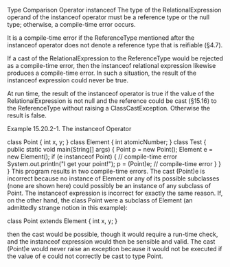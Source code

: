 Type Comparison Operator instanceof
The type of the RelationalExpression operand of the instanceof operator must be a reference type or the null type; otherwise, a compile-time error occurs.

It is a compile-time error if the ReferenceType mentioned after the instanceof operator does not denote a reference type that is reifiable (§4.7).

If a cast of the RelationalExpression to the ReferenceType would be rejected as a compile-time error, then the instanceof relational expression likewise produces a compile-time error. In such a situation, the result of the instanceof expression could never be true.

At run time, the result of the instanceof operator is true if the value of the RelationalExpression is not null and the reference could be cast (§15.16) to the ReferenceType without raising a ClassCastException. Otherwise the result is false.

Example 15.20.2-1. The instanceof Operator

class Point   { int x, y; }
class Element { int atomicNumber; }
class Test {
    public static void main(String[] args) {
        Point   p = new Point();
        Element e = new Element();
        if (e instanceof Point) {  // compile-time error
            System.out.println("I get your point!");
            p = (Point)e;  // compile-time error
        }
    }
}
This program results in two compile-time errors. The cast (Point)e is incorrect because no instance of Element or any of its possible subclasses (none are shown here) could possibly be an instance of any subclass of Point. The instanceof expression is incorrect for exactly the same reason. If, on the other hand, the class Point were a subclass of Element (an admittedly strange notion in this example):


class Point extends Element { int x, y; }

then the cast would be possible, though it would require a run-time check, and the instanceof expression would then be sensible and valid. The cast (Point)e would never raise an exception because it would not be executed if the value of e could not correctly be cast to type Point.
